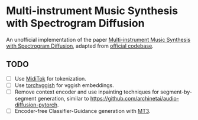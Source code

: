 # Multi-instrument Music Synthesis with Spectrogram Diffusion

An unofficial implementation of the paper [Multi-instrument Music Synthesis with Spectrogram Diffusion](https://arxiv.org/abs/2206.05408), adapted from [official codebase](https://github.com/magenta/music-spectrogram-diffusion).



## TODO

- [ ] Use [MidiTok](https://github.com/Natooz/MidiTok) for tokenization.
- [ ] Use [torchvggish](https://github.com/harritaylor/torchvggish) for vggish embeddings.
- [ ] Remove context encoder and use inpainting techniques for segment-by-segment generation, similar to https://github.com/archinetai/audio-diffusion-pytorch.
- [ ] Encoder-free Classifier-Guidance generation with [MT3](https://github.com/magenta/mt3).